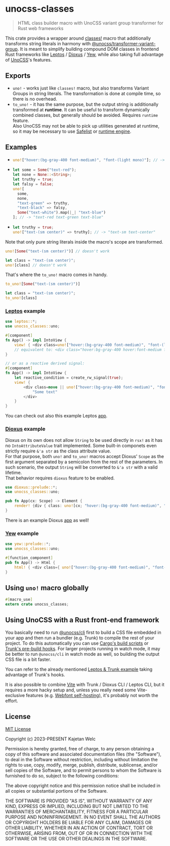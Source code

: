 # unocss-classes

> HTML class builder macro with UnoCSS variant group transformer for Rust web frameworks

This crate provides a wrapper around [classes!](https://crates.io/crates/classes) macro that additionally transforms string literals in harmony with [@unocss/transformer-variant-group](https://github.com/unocss/unocss/tree/main/packages/transformer-variant-group). It is meant to simplify building compound DOM classes in frontend Rust frameworks like [Leptos](https://leptos.dev/) / [Dioxus](https://dioxuslabs.com/) / [Yew](https://yew.rs/), while also taking full advantage of [UnoCSS](https://unocss.dev/)'s features.

## Exports

- `uno!` - works just like `classes!` macro, but also transforms Variant Groups in string literals. The transformation is done at compile time, so there is no overhead.
- `to_uno!` - it has the same purpose, but the output string is additionally transformed at **runtime**. It can be useful to transform dynamically combined classes, but generally should be avoided. Requires `runtime` feature.\
  Also UnoCSS may not be able to pick up utilities generated at runtime, so it may be necessary to use [Safelist](https://unocss.dev/guide/extracting#safelist) or [runtime engine](https://unocss.dev/integrations/runtime#runtime).

## Examples

- ```rust
  uno!["hover:(bg-gray-400 font-medium)", "font-(light mono)"]; // -> "hover:bg-gray-400 hover:font-medium font-light font-mono"
  ```

- ```rust
  let some = Some("text-red");
  let none = None::<String>;
  let truthy = true;
  let falsy = false;
  uno![
    some,
    none,
    "text-green" => truthy,
    "text-black" => falsy,
    Some("text-white").map(|_| "text-blue")
  ]; // -> "text-red text-green text-blue"
  ```

- ```rust
  let truthy = true;
  uno!["text-(sm center)" => truthy]; // -> "text-sm text-center"
  ```

Note that only pure string literals inside the macro's scope are transformed.

```rust
uno![Some("text-(sm center)")] // doesn't work

let class = "text-(sm center)";
uno![class] // doesn't work
```

That's where the `to_uno!` macro comes in handy.

```rust
to_uno![Some("text-(sm center)")]

let class = "text-(sm center)";
to_uno![class]
```

### [Leptos](https://leptos.dev/) example

```rust
use leptos::*;
use unocss_classes::uno;

#[component]
fn App() -> impl IntoView {
    view! { <div class=uno!["hover:(bg-gray-400 font-medium)", "font-(light mono)"]>"Some text"</div> }
    // equivalent to: <div class="hover:bg-gray-400 hover:font-medium font-light font-mono">Some text</div>
}

// or as a reactive derived signal:
#[component]
fn App() -> impl IntoView {
    let reactive_condition = create_rw_signal(true);
    view! {
        <div class=move || uno!["hover:(bg-gray-400 font-medium)", "font-(light mono)" => reactive_condition()]>
            "Some text"
        </div>
    }
}
```

You can check out also this example Leptos [app](https://github.com/brofrain/unocss-variant-group-transformer-rs/tree/main/examples/leptos).

### [Dioxus](https://dioxuslabs.com/) example

Dioxus on its own does not allow `String` to be used directly in `rsx!` as it has no `IntoAttributeValue` trait implemented. Some built-in componets even strictly require `&'a str` as the class attribute value.\
For that purpose, both `uno!` and `to_uno!` macros accept Dioxus' `Scope` as the first argument separated by a semicolon from the rest of the parameters. In such scenario, the output `String` will be converted to `&'a str` with a valid lifetime.\
That behavior requires `dioxus` feature to be enabled.

```rust
use dioxus::prelude::*;
use unocss_classes::uno;

pub fn App(cx: Scope) -> Element {
    render! {div { class: uno![cx; "hover:(bg-gray-400 font-medium)", "font-(light mono)"], "Some text" }}
}
```

There is an example Dioxus [app](https://github.com/brofrain/unocss-variant-group-transformer-rs/tree/main/examples/dioxus) as well!

### [Yew](https://yew.rs/) example

```rust
use yew::prelude::*;
use unocss_classes::uno;

#[function_component]
pub fn App() -> Html {
    html! { <div class={ uno!["hover:(bg-gray-400 font-medium)", "font-(light mono)"] }>{ "Some text" }</div> }
}
```

## Using `uno!` macro globally

```rust
#[macro_use]
extern crate unocss_classes;
```

## Using UnoCSS with a Rust front-end framework

You basically need to run [@unocss/cli](https://unocss.dev/integrations/cli#cli) first to build a CSS file embedded in your app and then run a bundler (e.g. Trunk) to compile the rest of your project. To do this automatically you can use [Cargo's build scripts](https://doc.rust-lang.org/cargo/reference/build-scripts.html) or [Trunk's pre-build hooks](https://github.com/thedodd/trunk/blob/master/Trunk.toml). For larger projects running in watch mode, it may be better to run `@unocss/cli` in watch mode as well, so building the output CSS file is a bit faster.

You can refer to the already mentioned [Leptos & Trunk example](https://github.com/brofrain/unocss-variant-group-transformer-rs/tree/main/examples/leptos) taking advantage of Trunk's hooks.

It is also possible to combine [Vite](https://vitejs.dev/) with Trunk / Dioxus CLI / Leptos CLI, but it requires a more hacky setup and, unless you really need some Vite-exclusive features (e.g. [Webfont self-hosting](https://github.com/feat-agency/vite-plugin-webfont-dl)), it's probably not worth the effort.

## License

[MIT License](https://opensource.org/licenses/MIT)

Copyright (c) 2023-PRESENT Kajetan Welc

Permission is hereby granted, free of charge, to any person obtaining a copy of this software and associated documentation files (the "Software"), to deal in the Software without restriction, including without limitation the rights to use, copy, modify, merge, publish, distribute, sublicense, and/or sell copies of the Software, and to permit persons to whom the Software is furnished to do so, subject to the following conditions:

The above copyright notice and this permission notice shall be included in all copies or substantial portions of the Software.

THE SOFTWARE IS PROVIDED "AS IS", WITHOUT WARRANTY OF ANY KIND, EXPRESS OR IMPLIED, INCLUDING BUT NOT LIMITED TO THE WARRANTIES OF MERCHANTABILITY, FITNESS FOR A PARTICULAR PURPOSE AND NONINFRINGEMENT. IN NO EVENT SHALL THE AUTHORS OR COPYRIGHT HOLDERS BE LIABLE FOR ANY CLAIM, DAMAGES OR OTHER LIABILITY, WHETHER IN AN ACTION OF CONTRACT, TORT OR OTHERWISE, ARISING FROM, OUT OF OR IN CONNECTION WITH THE SOFTWARE OR THE USE OR OTHER DEALINGS IN THE SOFTWARE.
